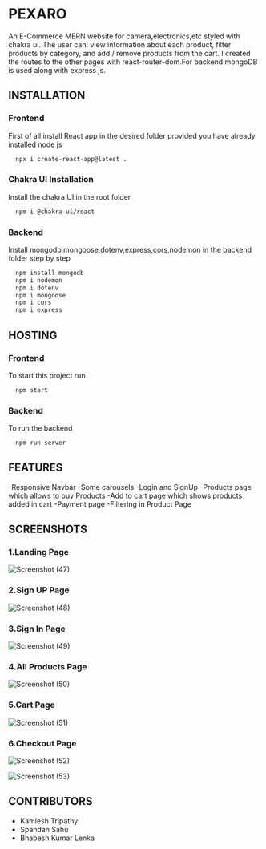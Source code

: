 ﻿
# PEXARO

An E-Commerce MERN website for camera,electronics,etc styled with chakra ui.
The user can: view information about each product, filter products by category, and add / remove products from the cart. I created the routes to the other pages with react-router-dom.For backend mongoDB is used along with express js.


## INSTALLATION
### Frontend

First of all install React app in the desired folder provided you have already installed node js


```bash
  npx i create-react-app@latest .
```

### Chakra UI Installation

Install the chakra UI in the root folder

```bash
  npm i @chakra-ui/react
```

### Backend

Install mongodb,mongoose,dotenv,express,cors,nodemon in the backend folder step by step

```bash
  npm install mongodb
  npm i nodemon
  npm i dotenv
  npm i mongoose
  npm i cors
  npm i express
```




## HOSTING

### Frontend

To start this project run

```bash
  npm start
```

### Backend

To run the backend 

```bash
  npm run server
```


## FEATURES

-Responsive Navbar
-Some carousels
-Login and SignUp
-Products page which allows to buy Products
-Add to cart page which shows products added in cart
-Payment page
-Filtering in Product Page


## SCREENSHOTS

### 1.Landing Page
![Screenshot (47)](https://github.com/KamleshTripathy/mern_pixaro/assets/118545366/31bb01b6-6002-4ce1-9f75-d544c8801f4f)

### 2.Sign UP Page
![Screenshot (48)](https://github.com/KamleshTripathy/mern_pixaro/assets/118545366/d188d240-797f-4ee6-af97-a67413728e40)

### 3.Sign In Page
![Screenshot (49)](https://github.com/KamleshTripathy/mern_pixaro/assets/118545366/3e67b321-9f3f-4c74-a1e4-5c6ba4f36461)

### 4.All Products Page
![Screenshot (50)](https://github.com/KamleshTripathy/mern_pixaro/assets/118545366/95e60e10-b45e-4613-9c4e-4aefaa29c830)

### 5.Cart Page
![Screenshot (51)](https://github.com/KamleshTripathy/mern_pixaro/assets/118545366/052602b7-d22e-4eeb-b8c8-1f314e8c59d8)
### 6.Checkout Page
![Screenshot (52)](https://github.com/KamleshTripathy/mern_pixaro/assets/118545366/7f6d84d7-bc52-48bd-944d-bcbcf2b7b264)

![Screenshot (53)](https://github.com/KamleshTripathy/mern_pixaro/assets/118545366/add487cf-429f-46c7-895c-321d362450e3)



## CONTRIBUTORS

- Kamlesh Tripathy
- Spandan Sahu
- Bhabesh Kumar Lenka




